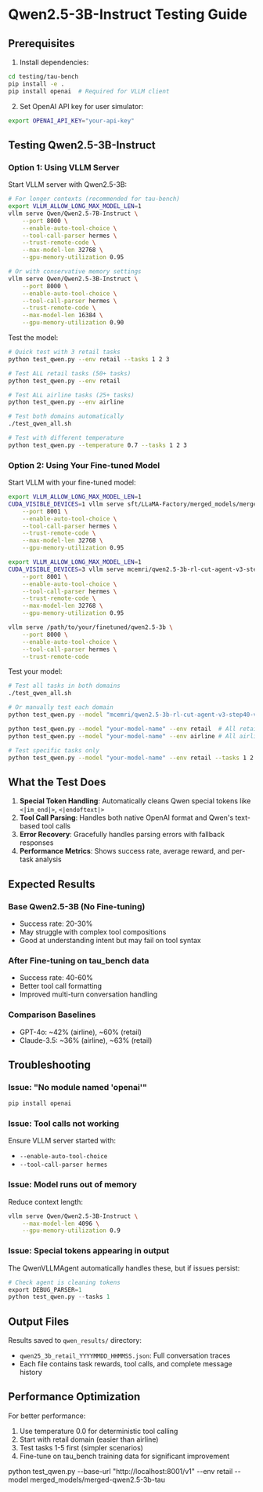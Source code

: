 # Qwen2.5-3B-Instruct Testing Guide

## Prerequisites

1. Install dependencies:
```bash
cd testing/tau-bench
pip install -e .
pip install openai  # Required for VLLM client
```

2. Set OpenAI API key for user simulator:
```bash
export OPENAI_API_KEY="your-api-key"
```

## Testing Qwen2.5-3B-Instruct

### Option 1: Using VLLM Server

Start VLLM server with Qwen2.5-3B:
```bash
# For longer contexts (recommended for tau-bench)
export VLLM_ALLOW_LONG_MAX_MODEL_LEN=1
vllm serve Qwen/Qwen2.5-7B-Instruct \
    --port 8000 \
    --enable-auto-tool-choice \
    --tool-call-parser hermes \
    --trust-remote-code \
    --max-model-len 32768 \
    --gpu-memory-utilization 0.95

# Or with conservative memory settings
vllm serve Qwen/Qwen2.5-3B-Instruct \
    --port 8000 \
    --enable-auto-tool-choice \
    --tool-call-parser hermes \
    --trust-remote-code \
    --max-model-len 16384 \
    --gpu-memory-utilization 0.90
```

Test the model:
```bash
# Quick test with 3 retail tasks
python test_qwen.py --env retail --tasks 1 2 3

# Test ALL retail tasks (50+ tasks)
python test_qwen.py --env retail

# Test ALL airline tasks (25+ tasks)
python test_qwen.py --env airline

# Test both domains automatically
./test_qwen_all.sh

# Test with different temperature
python test_qwen.py --temperature 0.7 --tasks 1 2 3
```

### Option 2: Using Your Fine-tuned Model

Start VLLM with your fine-tuned model:


```bash
export VLLM_ALLOW_LONG_MAX_MODEL_LEN=1
CUDA_VISIBLE_DEVICES=1 vllm serve sft/LLaMA-Factory/merged_models/merged-qwen2.5-7b-tau \
    --port 8001 \
    --enable-auto-tool-choice \
    --tool-call-parser hermes \
    --trust-remote-code \
    --max-model-len 32768 \
    --gpu-memory-utilization 0.95
```

```bash
export VLLM_ALLOW_LONG_MAX_MODEL_LEN=1
CUDA_VISIBLE_DEVICES=3 vllm serve mcemri/qwen2.5-3b-rl-cut-agent-v3-step40-v0 \
    --port 8001 \
    --enable-auto-tool-choice \
    --tool-call-parser hermes \
    --trust-remote-code \
    --max-model-len 32768 \
    --gpu-memory-utilization 0.95
```

```bash
vllm serve /path/to/your/finetuned/qwen2.5-3b \
    --port 8000 \
    --enable-auto-tool-choice \
    --tool-call-parser hermes \
    --trust-remote-code
```

Test your model:
```bash
# Test all tasks in both domains
./test_qwen_all.sh

# Or manually test each domain
python test_qwen.py --model "mcemri/qwen2.5-3b-rl-cut-agent-v3-step40-v0" --env retail  # All retail tasks

python test_qwen.py --model "your-model-name" --env retail  # All retail tasks
python test_qwen.py --model "your-model-name" --env airline # All airline tasks

# Test specific tasks only
python test_qwen.py --model "your-model-name" --env retail --tasks 1 2 3 4 5
```

## What the Test Does

1. **Special Token Handling**: Automatically cleans Qwen special tokens like `<|im_end|>`, `<|endoftext|>`
2. **Tool Call Parsing**: Handles both native OpenAI format and Qwen's text-based tool calls
3. **Error Recovery**: Gracefully handles parsing errors with fallback responses
4. **Performance Metrics**: Shows success rate, average reward, and per-task analysis

## Expected Results

### Base Qwen2.5-3B (No Fine-tuning)
- Success rate: 20-30%
- May struggle with complex tool compositions
- Good at understanding intent but may fail on tool syntax

### After Fine-tuning on tau_bench data
- Success rate: 40-60%
- Better tool call formatting
- Improved multi-turn conversation handling

### Comparison Baselines
- GPT-4o: ~42% (airline), ~60% (retail)
- Claude-3.5: ~36% (airline), ~63% (retail)

## Troubleshooting

### Issue: "No module named 'openai'"
```bash
pip install openai
```

### Issue: Tool calls not working
Ensure VLLM server started with:
- `--enable-auto-tool-choice`
- `--tool-call-parser hermes`

### Issue: Model runs out of memory
Reduce context length:
```bash
vllm serve Qwen/Qwen2.5-3B-Instruct \
    --max-model-len 4096 \
    --gpu-memory-utilization 0.9
```

### Issue: Special tokens appearing in output
The QwenVLLMAgent automatically handles these, but if issues persist:
```python
# Check agent is cleaning tokens
export DEBUG_PARSER=1
python test_qwen.py --tasks 1
```

## Output Files

Results saved to `qwen_results/` directory:
- `qwen25_3b_retail_YYYYMMDD_HHMMSS.json`: Full conversation traces
- Each file contains task rewards, tool calls, and complete message history

## Performance Optimization

For better performance:
1. Use temperature 0.0 for deterministic tool calling
2. Start with retail domain (easier than airline)
3. Test tasks 1-5 first (simpler scenarios)
4. Fine-tune on tau_bench training data for significant improvement


python test_qwen.py --base-url "http://localhost:8001/v1" --env retail --model merged_models/merged-qwen2.5-3b-tau